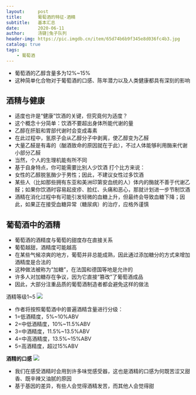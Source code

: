 ```yaml
---
layout:     post
title:      葡萄酒的特征-酒精
subtitle:   基本汇总
date:       2020-06-11
author:     汤键|兔子队列
header-img: https://pic.imgdb.cn/item/65d74b6b9f345e8d036fc4b3.jpg
catalog: true
tags:
    - 葡萄酒
---
```


- 葡萄酒的乙醇含量多为12%~15%
- 这种简单化合物对于葡萄酒的口感、陈年潜力以及人类健康都具有深刻的影响

## 酒精与健康
- 适度也许是“健康”饮酒的关键，但究竟何为适度？
- 这个概念十分简单：饮酒不要超出身体所能代谢的量
- 乙醇在肝脏和胃部代谢时会变成毒素
- 在此过程中，氢原子会从乙醇分子中剥离，使乙醇变为乙醛
- 大量乙醛是有毒的（酗酒致命的原因就在于此），不过人体能够利用酶来代谢小部分乙醛
- 当然，个人的生理机能有所不同
- 基于自身特点，你可能需要比别人少饮酒
打个比方来说：
- 女性的乙醇脱氢酶少于男性；因此，不建议女性过多饮酒
- 某些人（比如那些拥有东亚和美洲印第安血统的人）体内的酶就不善于代谢乙醛；如果你饮酒时容易起皮疹、脸红、头痛和恶心，那就计划进一步节制饮酒
- 酒精在消化过程中有可能引发轻微的血糖上升，但最终会导致血糖下降；因此，如果正在接受血糖异常（糖尿病）的治疗，应格外谨慎

## 葡萄酒中的酒精
- 葡萄酒的酒精度与葡萄的甜度存在直接关系
- 葡萄越甜，酒精度可能越高
- 在某些气候凉爽的地方，葡萄并非总能成熟，因此通过添加糖分的方式来增加酒精度是合法的
- 这种做法被称为“加糖”，在法国和德国等地是允许的
- 许多人对加糖存在争议，因为它直接“篡改”了葡萄酒成品
- 因此，大部分注重品质的葡萄酒制造者都会避免这样的做法

酒精等级1~5
![](https://pic.imgdb.cn/item/65d740879f345e8d0342d75e.png)
- 作者将按照葡萄酒中的普遍酒精含量进行分级：
- 1=低酒精度，5%~10%ABV
- 2=中低酒精度，10%~11.5%ABV
- 3=中酒精度，11.5%~13.5%ABV
- 4=中高酒精度，13.5%~15%ABV
- 5=高酒精度，超过15%ABV

**酒精的口感**
![](https://pic.imgdb.cn/item/65d740889f345e8d0342d827.png)
- 我们在感受酒精时会用到许多味觉感受器，这也是酒精的口感为何既苦涩又甜香、既辛辣又油腻的原因
- 基于基因的差异，有些人会觉得酒精发苦，而其他人会觉得甜